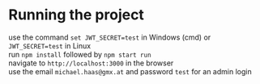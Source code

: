 # Running the project
use the command `set JWT_SECRET=test` in Windows (cmd) or `JWT_SECRET=test` in Linux\
run `npm install` followed by `npm start run`\
navigate to `http://localhost:3000` in the browser\
use the email `michael.haas@gmx.at` and password `test` for an admin login

